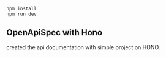 ```
npm install
npm run dev
```

## OpenApiSpec with Hono

created the api documentation with simple project on HONO.
